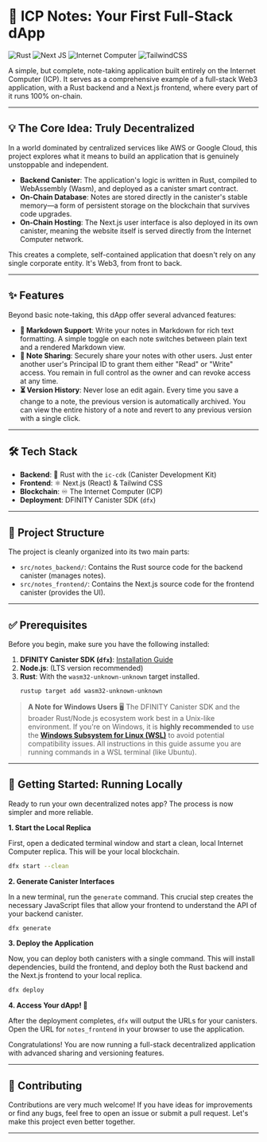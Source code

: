 # 📝 ICP Notes: Your First Full-Stack dApp

![Rust](https://img.shields.io/badge/rust-%23000000.svg?style=for-the-badge&logo=rust&logoColor=white)
![Next JS](https://img.shields.io/badge/Next-black?style=for-the-badge&logo=next.js&logoColor=white)
![Internet Computer](https://img.shields.io/badge/Internet%20Computer-3B00B9?style=for-the-badge&logo=internetcomputer&logoColor=white)
![TailwindCSS](https://img.shields.io/badge/tailwindcss-%2338B2AC.svg?style=for-the-badge&logo=tailwind-css&logoColor=white)

A simple, but complete, note-taking application built entirely on the Internet Computer (ICP). It serves as a comprehensive example of a full-stack Web3 application, with a Rust backend and a Next.js frontend, where every part of it runs 100% on-chain.

---

## 💡 The Core Idea: Truly Decentralized

In a world dominated by centralized services like AWS or Google Cloud, this project explores what it means to build an application that is genuinely unstoppable and independent.

-   **Backend Canister**: The application's logic is written in Rust, compiled to WebAssembly (Wasm), and deployed as a canister smart contract.
-   **On-Chain Database**: Notes are stored directly in the canister's stable memory—a form of persistent storage on the blockchain that survives code upgrades.
-   **On-Chain Hosting**: The Next.js user interface is also deployed in its own canister, meaning the website itself is served directly from the Internet Computer network.

This creates a complete, self-contained application that doesn't rely on any single corporate entity. It's Web3, from front to back.

---

## ✨ Features

Beyond basic note-taking, this dApp offer several advanced features:

-   **📝 Markdown Support**: Write your notes in Markdown for rich text formatting. A simple toggle on each note switches between plain text and a rendered Markdown view.
-   **🤝 Note Sharing**: Securely share your notes with other users. Just enter another user's Principal ID to grant them either "Read" or "Write" access. You remain in full control as the owner and can revoke access at any time.
-   **⏳ Version History**: Never lose an edit again. Every time you save a change to a note, the previous version is automatically archived. You can view the entire history of a note and revert to any previous version with a single click.

---

## 🛠️ Tech Stack

-   **Backend**: 🦀 Rust with the `ic-cdk` (Canister Development Kit)
-   **Frontend**: ⚛️ Next.js (React) & Tailwind CSS
-   **Blockchain**: ♾️ The Internet Computer (ICP)
-   **Deployment**: DFINITY Canister SDK (`dfx`)

---

## 📂 Project Structure

The project is cleanly organized into its two main parts:

-   `src/notes_backend/`: Contains the Rust source code for the backend canister (manages notes).
-   `src/notes_frontend/`: Contains the Next.js source code for the frontend canister (provides the UI).

---

## ✅ Prerequisites

Before you begin, make sure you have the following installed:

1.  **DFINITY Canister SDK (`dfx`)**: [Installation Guide](https://internetcomputer.org/docs/current/developer-docs/setup/install/)
2.  **Node.js**: (LTS version recommended)
3.  **Rust**: With the `wasm32-unknown-unknown` target installed.
    ```bash
    rustup target add wasm32-unknown-unknown
    ```

> **A Note for Windows Users** 🖥️
> The DFINITY Canister SDK and the broader Rust/Node.js ecosystem work best in a Unix-like environment. If you're on Windows, it is **highly recommended** to use the **[Windows Subsystem for Linux (WSL)](https://learn.microsoft.com/en-us/windows/wsl/install)** to avoid potential compatibility issues. All instructions in this guide assume you are running commands in a WSL terminal (like Ubuntu).

---

## 🚀 Getting Started: Running Locally

Ready to run your own decentralized notes app? The process is now simpler and more reliable.

**1. Start the Local Replica**

First, open a dedicated terminal window and start a clean, local Internet Computer replica. This will be your local blockchain.

```bash
dfx start --clean
```

**2. Generate Canister Interfaces**

In a new terminal, run the `generate` command. This crucial step creates the necessary JavaScript files that allow your frontend to understand the API of your backend canister.

```bash
dfx generate
```

**3. Deploy the Application**

Now, you can deploy both canisters with a single command. This will install dependencies, build the frontend, and deploy both the Rust backend and the Next.js frontend to your local replica.

```bash
dfx deploy
```

**4. Access Your dApp! 🎉**

After the deployment completes, `dfx` will output the URLs for your canisters. Open the URL for `notes_frontend` in your browser to use the application.

Congratulations! You are now running a full-stack decentralized application with advanced sharing and versioning features.

---

## 🙌 Contributing

Contributions are very much welcome! If you have ideas for improvements or find any bugs, feel free to open an issue or submit a pull request. Let's make this project even better together.

---
